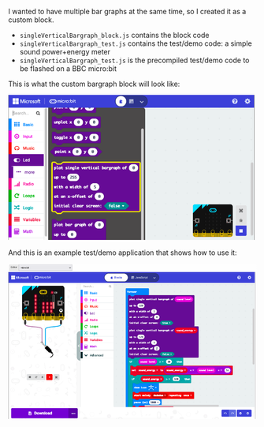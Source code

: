 I wanted to have multiple bar graphs at the same time, so I created it as a custom block.

* `singleVerticalBargraph_block.js` contains the block code
* `singleVerticalBargraph_test.js` contains the test/demo code: a simple sound power+energy meter
* `singleVerticalBargraph_test.js` is the precompiled test/demo code to be flashed on a BBC micro:bit

This is what the custom bargraph block will look like:

![Custom vertical bargraph block](singleVerticalBargraph_block.png)

And this is an example test/demo application that shows how to use it:

![Custom vertical bargraph demo](singleVerticalBargraph_test.png)
